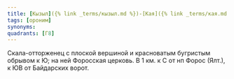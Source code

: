 ```yaml
---
title: [Кызыл]({% link _terms/кызыл.md %})-[Кая]({% link _terms/кая.md %}) II
tags: [ороним]
synonyms:
quadrants: [Г8]
---
```


Скала-отторженец с плоской вершиной и красноватым бугристым обрывом к Ю; на ней
Форосская церковь. В 1 км. к С от нп Форос (Ялт.), к ЮВ от Байдарских ворот.
